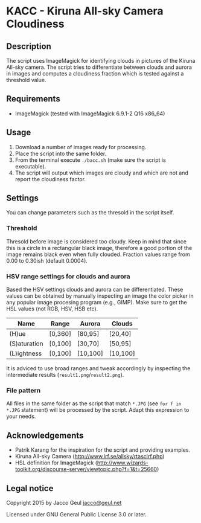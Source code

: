 # KACC - Kiruna All-sky Camera Cloudiness

## Description
The script uses ImageMagick for identifying clouds in pictures of the Kiruna All-sky
camera. The script tries to differentiate between clouds and
aurora in images and computes a cloudiness fraction which is tested
against a threshold value.

## Requirements
* ImageMagick (tested with ImageMagick 6.9.1-2 Q16 x86_64)

## Usage
1. Download a number of images ready for processing.
2. Place the script into the same folder.
3. From the terminal execute ```./bacc.sh``` (make sure the script is executable).
4. The script will output which images are cloudy and which are not and report the cloudiness factor.

## Settings
You can change parameters such as the thresold in the script itself.

### Threshold
Thresold before image is considered too cloudy. Keep in mind that since this is a circle in a rectangular black image, therefore a good portion of the image remains black even when fully clouded. Fraction values range from 0.00 to 0.30ish (default 0.0004).

### HSV range settings for clouds and aurora
Based the HSV settings clouds and aurora can be differentiated. These values can be obtained by manually inspecting an image the color picker in any popular image procesing program (e.g., GIMP). Make sure to get the HSL values (not RGB, HSV, HSB etc).

| Name         | Range   | Aurora   | Clouds   |
| ------------ | ------- | -------- | -------- |
| (H)ue        | [0,360] | [80,95]  | [20,40]  |
| (S)aturation | [0,100] | [30,70]  | [50,95]  |
| (L)ightness  | [0,100] | [10,100] | [10,100] |

It is adviced to use broad ranges and tweak accordingly by inspecting the intermediate results (```result1.png```/```result2.png```).

### File pattern
All files in the same folder as the script that match ```*.JPG``` (see ```for f in *.JPG``` statement) will be processed by the script. Adapt this expression to your needs.

## Acknowledgements
* Patrik Karang for the inspiration for the script and providing examples.
* Kiruna All-sky Camera (http://www.irf.se/allsky/rtascirf.php)
* HSL definition for ImageMagick (http://www.wizards-toolkit.org/discourse-server/viewtopic.php?f=1&t=25660)

## Legal notice
Copyright 2015 by Jacco Geul <jacco@geul.net>

Licensed under GNU General Public License 3.0 or later.
